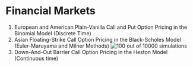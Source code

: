 # Financial Markets
1. European and American Plain-Vanilla Call and Put Option Pricing in the Binomial Model (Discrete Time)
2. Asian Floating-Strike Call Option Pricing in the Black-Scholes Model (Euler-Maruyama and Milner Methods)
![100 out of 10000 simulations](link-to-image)
3. Down-And-Out Barrier Call Option Pricing in the Heston Model (Continuous time)
